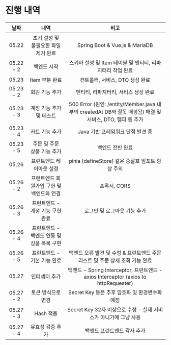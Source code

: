 # 진행 내역
|날짜|내역|비고|
|:-:|:-:|:-:|
|05.22|초기 설정 및 불필요한 파일 제거 완료|Spring Boot & Vue.js & MariaDB|
|05.22 - 2|백엔드 시작|스키마 설정 및 Item 테이블 및 엔티티, 리파지터리 작업 완료|
|05.23|Item 부분 완료|컨트롤러, 서비스, DTO 생성 완료|
|05.23 - 2|회원 기능 추가|엔티티, 리파지터리, 서비스 생성 완료|
|05.23 - 3|계정 기능 추가 및 테스트|500 Error (원인: /entity/Member.java 내부의 createdAt DB와 잘못 매핑됨) 해결 및 서비스, DTO, 헬퍼 등 추가|
|05.23 - 4|카트 기능 추가|Java 기반 프레임워크 단점 발견 중| 
|05.23 - 5|주문 및 주문 상품 기능 추가|백엔드 전반 완료|
|05.26|프런트엔드 레이아웃 설정|pinia {defineStore} 같은 중괄호 임포트 항상 주의|
|05.26 - 2|프런트엔드 회원가입 구현 및 백엔드와 연결|프록시, CORS|
|05.26 - 3|프런트엔드 - 계정 기능 구현 완료|로그인 및 로그아웃 기능 추가|
|05.26 - 4|프런트엔드 - 백엔드 연동 및 상품 목록 구현||
|05.26 - 5|프런트엔드 - 기본 기능 완료|백엔드 오류 발견 및 수정 & 프런트엔드 주문 리스트 및 주문 상세 조회 기능 완료|
|05.27|인터셉터 추가|백엔드 - Spring Interceptor, 프런트엔드 - axios Interceptor (axios to httpRequester)|
|05.27 - 2|토큰 방식으로 변경|Secret Key 등은 추후 암호화 및 환경변수화 예정|
|05.27 - 3|Hash 적용|Secret Key 32자 이상으로 수정 - 실제 서비스가 아니기에 그냥 사용|
|05.27 - 4|유효성 검증 추가|백엔드 프런트엔드 각자 추가|
